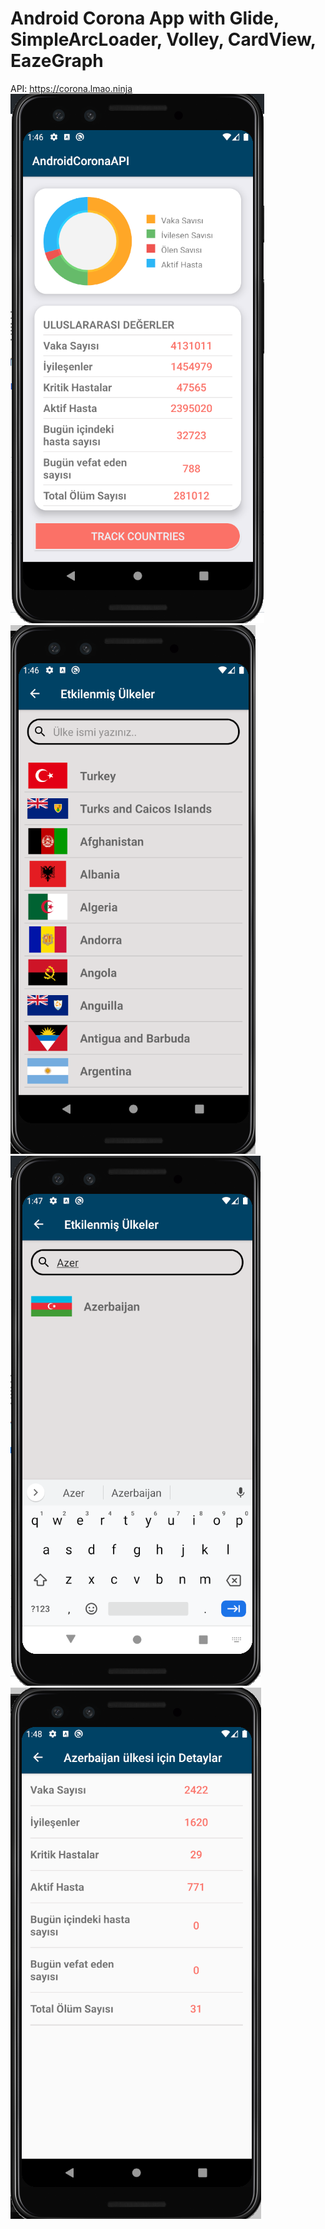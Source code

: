 # Android Corona App with Glide, SimpleArcLoader, Volley, CardView, EazeGraph

API: https://corona.lmao.ninja
<br>
![img](https://github.com/oguncan/AndroidCoronaApp/blob/master/Corona01.png)
<br>
![img](https://github.com/oguncan/AndroidCoronaApp/blob/master/Corona02.png)
<br>
![img](https://github.com/oguncan/AndroidCoronaApp/blob/master/Corona03.png)
<br>
![img](https://github.com/oguncan/AndroidCoronaApp/blob/master/Corona04.png)
